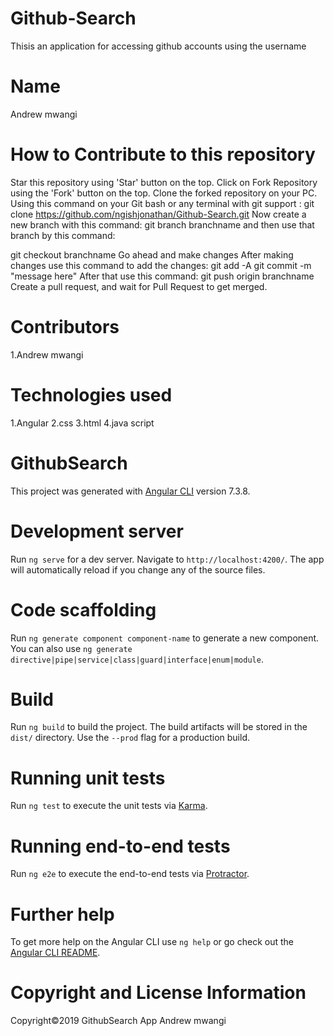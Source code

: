 # Github-Search
Thisis an application for accessing github accounts using the username

# Name
Andrew mwangi

# How to Contribute to this repository
Star this repository using 'Star' button on the top. Click on Fork Repository using the 'Fork' button on the top. Clone the forked repository on your PC. Using this command on your Git bash or any terminal with git support : git clone https://github.com/ngishjonathan/Github-Search.git Now create a new branch with this command: git branch branchname and then use that branch by this command:

git checkout branchname Go ahead and make changes After making changes use this command to add the changes: git add -A git commit -m "message here" After that use this command: git push origin branchname Create a pull request, and wait for Pull Request to get merged.

# Contributors
1.Andrew mwangi

# Technologies used
1.Angular
2.css 
3.html
4.java script

# GithubSearch

This project was generated with [Angular CLI](https://github.com/angular/angular-cli) version 7.3.8.

# Development server

Run `ng serve` for a dev server. Navigate to `http://localhost:4200/`. The app will automatically reload if you change any of the source files.

# Code scaffolding

Run `ng generate component component-name` to generate a new component. You can also use `ng generate directive|pipe|service|class|guard|interface|enum|module`.

# Build

Run `ng build` to build the project. The build artifacts will be stored in the `dist/` directory. Use the `--prod` flag for a production build.

# Running unit tests

Run `ng test` to execute the unit tests via [Karma](https://karma-runner.github.io).

# Running end-to-end tests

Run `ng e2e` to execute the end-to-end tests via [Protractor](http://www.protractortest.org/).

# Further help

To get more help on the Angular CLI use `ng help` or go check out the [Angular CLI README](https://github.com/angular/angular-cli/blob/master/README.md).
# Copyright and License Information
Copyright©2019 GithubSearch App
  Andrew mwangi
